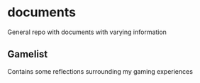 # documents
General repo with documents with varying information

## Gamelist
Contains some reflections surrounding my gaming experiences